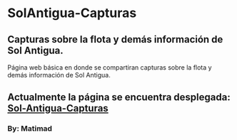 # SolAntigua-Capturas

## Capturas sobre la flota y demás información de Sol Antigua.

Página web básica en donde se compartiran capturas sobre la flota y demás información de Sol Antigua.

## Actualmente la página se encuentra desplegada: [Sol-Antigua-Capturas](https://matiasiturralde.github.io/SolAntigua-Capturas/frontend/index.html)

### By: Matimad
